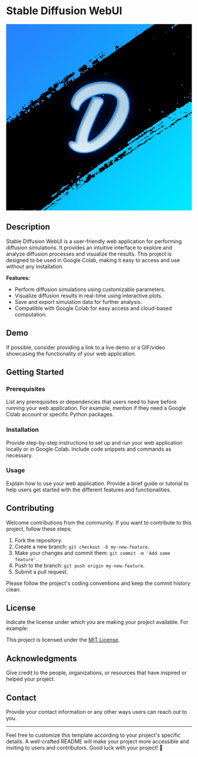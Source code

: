 # Stable Diffusion WebUI

![Project Logo](logo.jpg )
<!-- Replace with your project logo or a relevant image -->

## Description

Stable Diffusion WebUI is a user-friendly web application for performing diffusion simulations. It provides an intuitive interface to explore and analyze diffusion processes and visualize the results. This project is designed to be used in Google Colab, making it easy to access and use without any installation.

**Features:**
- Perform diffusion simulations using customizable parameters.
- Visualize diffusion results in real-time using interactive plots.
- Save and export simulation data for further analysis.
- Compatible with Google Colab for easy access and cloud-based computation.

<!-- Include any additional relevant information about your project's purpose and capabilities -->

## Demo

If possible, consider providing a link to a live demo or a GIF/video showcasing the functionality of your web application.

## Getting Started

### Prerequisites

List any prerequisites or dependencies that users need to have before running your web application. For example, mention if they need a Google Colab account or specific Python packages.

### Installation

Provide step-by-step instructions to set up and run your web application locally or in Google Colab. Include code snippets and commands as necessary.

### Usage

Explain how to use your web application. Provide a brief guide or tutorial to help users get started with the different features and functionalities.

## Contributing

Welcome contributions from the community. If you want to contribute to this project, follow these steps:

1. Fork the repository.
2. Create a new branch: `git checkout -b my-new-feature`.
3. Make your changes and commit them: `git commit -m 'Add some feature'`.
4. Push to the branch: `git push origin my-new-feature`.
5. Submit a pull request.

Please follow the project's coding conventions and keep the commit history clean.

## License

Indicate the license under which you are making your project available. For example:

This project is licensed under the [MIT License](LICENSE).

## Acknowledgments

Give credit to the people, organizations, or resources that have inspired or helped your project.

## Contact

Provide your contact information or any other ways users can reach out to you.

---

Feel free to customize this template according to your project's specific details. A well-crafted README will make your project more accessible and inviting to users and contributors. Good luck with your project! 🚀
